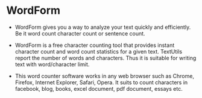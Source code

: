 # WordForm
- WordForm gives you a way to analyze your text quickly and efficiently. Be it word count character count or sentence count.

- WordForm is a free character counting tool that provides instant character count and word count statistics for a given text. TextUtils report the number of words and characters. Thus it is suitable for writing text with word/character limit.

- This word counter software works in any web browser such as Chrome, Firefox, Internet Explorer, Safari, Opera. It suits to count characters in facebook, blog, books, excel document, pdf document, essays etc.

